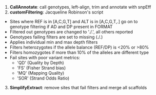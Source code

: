 1. **CallAnnotate**: call genotypes, left-align, trim and annotate with snpEff
2. **customFiltering**: Jacqueline Robinson's script
  - Sites where REF is in [A,C,G,T] and ALT is in [A,C,G,T,.] go on to genotype filtering if AD and DP present in FORMAT
  - Filtered out genotypes are changed to './.', all others reported
  - Genotypes failing filters are set to missing (./.)
  - Applies individual min and max depth filters
  - Filters heterozygotes if the allele balance (REF/DP) is <20% or >80%
  - Filters homozygotes if more than 10% of the alleles are different type
  - Fail sites with poor variant metrics:
    - 'QD' (Quality by Depth)
    - 'FS' (Fisher Strand bias)
    - 'MQ' (Mapping Quality)
    - 'SOR' (Strand Odds Ratio)
3. **SimplifyExtract**: remove sites that fail filters and merge all scaffolds
